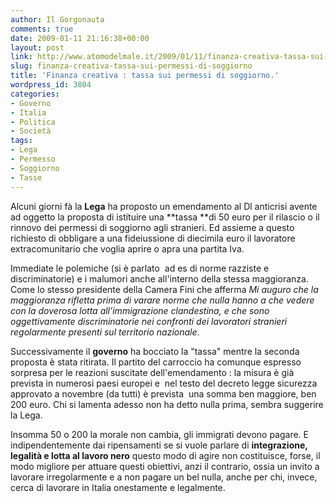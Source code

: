 ```yaml
---
author: Il Gorgonauta
comments: true
date: 2009-01-11 21:16:38+00:00
layout: post
link: http://www.atomodelmale.it/2009/01/11/finanza-creativa-tassa-sui-permessi-di-soggiorno/
slug: finanza-creativa-tassa-sui-permessi-di-soggiorno
title: 'Finanza creativa : tassa sui permessi di soggiorno.'
wordpress_id: 3804
categories:
- Governo
- Italia
- Politica
- Società
tags:
- Lega
- Permesso
- Soggiorno
- Tasse
---
```


Alcuni giorni fà la **Lega** ha proposto un emendamento al Dl anticrisi avente ad oggetto la proposta di istituire una **tassa **di 50 euro per il rilascio o il rinnovo dei permessi di soggiorno agli stranieri. Ed assieme a questo richiesto di obbligare a una fideiussione di diecimila euro il lavoratore extracomunitario che voglia aprire o apra una partita Iva.

Immediate le polemiche (si è parlato  ad es di norme razziste e discriminatorie) e i malumori anche all'interno della stessa maggioranza. Come lo stesso presidente della Camera Fini che afferma _Mi auguro che la maggioranza rifletta prima di varare norme che nulla hanno a che vedere con la doverosa lotta all’immigrazione clandestina, e che sono oggettivamente discriminatorie nei confronti dei lavoratori stranieri regolarmente presenti sul territorio nazionale_.

Successivamente il **governo** ha bocciato la "tassa" mentre la seconda proposta è stata ritirata. Il partito del carroccio ha comunque espresso sorpresa per le reazioni suscitate dell'emendamento : la misura è già prevista in numerosi paesi europei e  nel testo del decreto legge sicurezza approvato a novembre (da tutti) è prevista  una somma ben maggiore, ben 200 euro. Chi si lamenta adesso non ha detto nulla prima, sembra suggerire la Lega.

<!-- more -->


Insomma 50 o 200 la morale non cambia, gli immigrati devono pagare. E indipendentemente dai ripensamenti se si vuole parlare di **integrazione, legalità e lotta al lavoro nero** questo modo di agire non costituisce, forse, il modo migliore per attuare questi obiettivi, anzi il contrario, ossia un invito a lavorare irregolarmente e a non pagare un bel nulla, anche per chi, invece, cerca di lavorare in Italia onestamente e legalmente.
